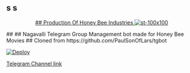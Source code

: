 ## s s
<p align="center">
  <a href="https://www.t.me/honeybeemovies">
##  Production Of Honey Bee Industries
    <img src="https://i.ibb.co/CnFbC9c/st-100x100.png" alt="st-100x100" border="0">
  </a>
</p>
## 
## Nagavalli Telegram Group Management bot made for Honey Bee Movies 
## Cloned from https://github.com/PaulSonOfLars/tgbot

[![Deploy](https://www.herokucdn.com/deploy/button.svg)](https://heroku.com/deploy?template=https://github.com/Akhilbaiju/Nagavalli)

[Telegram Channel link](https://t.mt/honeybeemovies)



